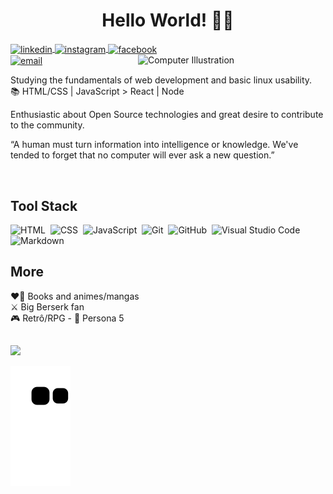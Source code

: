 <h1 align="center">Hello World! 🙋‍♂️</h1>

<a href="https://linkedin.com/in/ryanborel" target="_blank">
  <img align="center" src="https://img.shields.io/badge/-ryanborel-05122A?style=flat&logo=linkedin" alt="linkedin"/>
</a>

<a href="https://instagram.com/ryan.borel" target="_blank">
 <img align="center" src="https://img.shields.io/badge/-ryan.borel-05122A?style=flat&logo=instagram" alt="instagram"/>
</a>

<!-- <a href="https://twitter.com/ryanborel" target="_blank">
  <img align="center" src="https://img.shields.io/badge/-ryanborel-05122A?style=flat&logo=twitter" alt="twitter"/>  
</a> -->

<a href="https://facebook.com/ryangborel" target="_blank">
  <img align="center" src="https://img.shields.io/badge/-ryanborel-05122A?style=flat&logo=facebook" alt="facebook"/>
</a><br>

<a href="mailto:contato@ryanborel.com.br" target="_blank">
  <img align="center" src="https://img.shields.io/badge/-contato@ryanborel.com.br-05122A?style=flat&logo=gmail" alt="email"/>
</a>

<img src="https://user-images.githubusercontent.com/93164668/142193945-3813ab03-822f-49b0-ae4c-78fa4f58f3ba.png" width="300px" align="right" alt="Computer Illustration">

 Studying the fundamentals of web development and basic linux usability.<br>
📚 HTML/CSS | JavaScript > React | Node

Enthusiastic about Open Source technologies and great desire to contribute to the community.

“A human must turn information into intelligence or knowledge. We've tended to forget that no computer will ever ask a new question.”

<br>

## Tool Stack

![HTML](https://img.shields.io/badge/-HTML-05122A?style=flat&logo=HTML5)&nbsp;
![CSS](https://img.shields.io/badge/-CSS-05122A?style=flat&logo=CSS3&logoColor=1572B6)&nbsp;
![JavaScript](https://img.shields.io/badge/-JavaScript-05122A?style=flat&logo=javascript)&nbsp;
![Git](https://img.shields.io/badge/-Git-05122A?style=flat&logo=git)&nbsp;
![GitHub](https://img.shields.io/badge/-GitHub-05122A?style=flat&logo=github)&nbsp;
![Visual Studio Code](https://img.shields.io/badge/-Visual%20Studio%20Code-05122A?style=flat&logo=visual-studio-code&logoColor=007ACC)&nbsp;
![Markdown](https://img.shields.io/badge/-Markdown-05122A?style=flat&logo=markdown)&nbsp;

## More

 ❤️‍🔥 Books and animes/mangas<br>
 ⚔️ Big Berserk fan<br>
 🎮 Retrô/RPG - 🥇 Persona 5
 
 ##
 
<div>
  <a href="https://github.com/ryanborel">
  <img height="160em" src="https://github-readme-stats.vercel.app/api?username=ryanborel&show_icons=true&theme=aura&include_all_commits=true&count_private=true"/>
<!--   <img height="160em" src="https://github-readme-stats.vercel.app/api/top-langs/?username=ryanborel&layout=compact&theme=aura"/> -->
</div>

![Snake animation](https://github.com/ryanborel/ryanborel/blob/output/github-contribution-grid-snake.svg)
